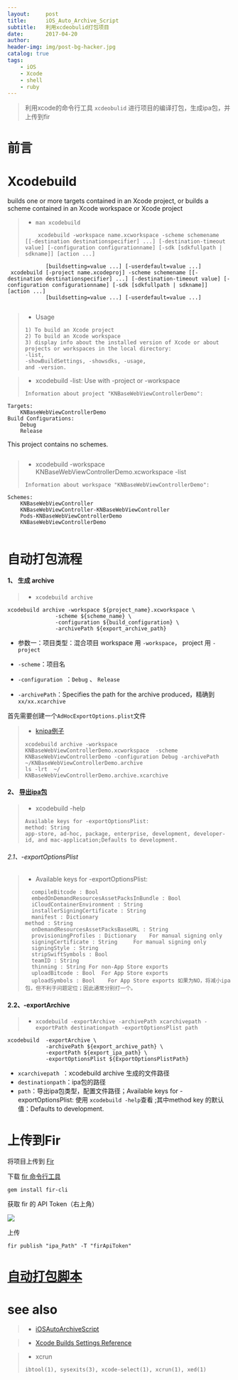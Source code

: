 ```yaml
---
layout:     post
title:      iOS_Auto_Archive_Script
subtitle:   利用xcdeobulid打包项目
date:       2017-04-20
author:    
header-img: img/post-bg-hacker.jpg
catalog: true
tags:
    - iOS
    - Xcode
    - shell
    - ruby
---
```



> 利用xcode的命令行工具 `xcdeobulid` 进行项目的编译打包，生成ipa包，并上传到fir

# 前言



# Xcodebuild

builds one or more targets contained in an Xcode project, or builds a scheme contained in an Xcode workspace or Xcode project

>*  `man xcodebuild`
>```
>     xcodebuild -workspace name.xcworkspace -scheme schemename [[-destination destinationspecifier] ...] [-destination-timeout value] [-configuration configurationname] [-sdk [sdkfullpath | sdkname]] [action ...]
                [buildsetting=value ...] [-userdefault=value ...]
     xcodebuild [-project name.xcodeproj] -scheme schemename [[-destination destinationspecifier] ...] [-destination-timeout value] [-configuration configurationname] [-sdk [sdkfullpath | sdkname]] [action ...]
                [buildsetting=value ...] [-userdefault=value ...]                
>```

>* Usage
>```
>1) To build an Xcode project
>2) To build an Xcode workspace
>3) display info about the installed version of Xcode or about projects or workspaces in the local directory:
>-list,
>-showBuildSettings, -showsdks, -usage,
>and -version.
>```
>

>* 	xcodebuild -list: Use with -project or -workspace
>```
>Information about project "KNBaseWebViewControllerDemo":
    Targets:
        KNBaseWebViewControllerDemo
    Build Configurations:
        Debug
        Release
This project contains no schemes.
>```
	
>* xcodebuild -workspace KNBaseWebViewControllerDemo.xcworkspace -list
>```
>Information about workspace "KNBaseWebViewControllerDemo":
    Schemes:
        KNBaseWebViewController
        KNBaseWebViewController-KNBaseWebViewController
        Pods-KNBaseWebViewControllerDemo
        KNBaseWebViewControllerDemo
>```	


# 自动打包流程

#### 1、 生成 archive

>*  `xcodebuild archive` 

	xcodebuild archive -workspace ${project_name}.xcworkspace \
                   -scheme ${scheme_name} \
                   -configuration ${build_configuration} \
                   -archivePath ${export_archive_path}

- 参数一：项目类型：混合项目 workspace 用 `-workspace`， project 用 `-project`

- `-scheme`：项目名

- `-configuration `：`Debug` 、 `Release`

- `-archivePath`：Specifies the path for the archive produced，精确到 `xx/xx.xcarchive`

首先需要创建一个`AdHocExportOptions.plist`文件


>* [knipa例子](https://github.com/zhangkn/KNBin/blob/master/knipa)
>```
>xcodebuild archive -workspace KNBaseWebViewControllerDemo.xcworkspace  -scheme KNBaseWebViewControllerDemo -configuration Debug -archivePath ~/KNBaseWebViewControllerDemo.archive
> ls -lrt  ~/
>KNBaseWebViewControllerDemo.archive.xcarchive
>```



#### 2、 [导出ipa包](https://github.com/zhangkn/KNBin/blob/master/knipa)

>*  xcodebuild -help
>```
>Available keys for -exportOptionsPlist:
>method: String 
> app-store, ad-hoc, package, enterprise, development, developer-id, and mac-application;Defaults to development.
>```


###### 2.1、-exportOptionsPlist

>* Available keys for -exportOptionsPlist:
>```
>	compileBitcode : Bool
>	embedOnDemandResourcesAssetPacksInBundle : Bool
>	iCloudContainerEnvironment : String
>	installerSigningCertificate : String
>	manifest : Dictionary
>method : String
>	onDemandResourcesAssetPacksBaseURL : String
>	provisioningProfiles : Dictionary	 For manual signing only
>	signingCertificate : String 	For manual signing only
>	signingStyle : String
>	stripSwiftSymbols : Bool
>	teamID : String
>	thinning : String For non-App Store exports
>	uploadBitcode : Bool  For App Store exports
>	uploadSymbols : Bool 	For App Store exports 如果为NO，将减小ipa包，但不利于问题定位；因此通常分别打一个。
>```


#### 2.2、-exportArchive

>*  `xcodebuild -exportArchive -archivePath xcarchivepath -exportPath destinationpath -exportOptionsPlist path`


	xcodebuild  -exportArchive \
	            -archivePath ${export_archive_path} \
	            -exportPath ${export_ipa_path} \
	            -exportOptionsPlist ${ExportOptionsPlistPath}


- `xcarchivepath `：xcodebuild archive 生成的文件路径
- `destinationpath`：ipa包的路径
- `path`：导出ipa包类型，配置文件路径；Available keys for -exportOptionsPlist: 使用 `xcodebuild -help`查看 ;其中method key 的默认值：Defaults to development.




# 上传到Fir

将项目上传到 [Fir](https://fir.im)

下载 [fir 命令行工具](https://github.com/FIRHQ/fir-cli/blob/master/doc/install.md) 

	gem install fir-cli

获取 fir 的 API Token（右上角）

![](https://ww3.sinaimg.cn/large/006tNc79gy1ff28ccsqhyj304t07bwei.jpg)

上传

	fir publish "ipa_Path" -T "firApiToken"
	


# [自动打包脚本](https://github.com/zhangkn/KNBin/blob/master/knipa)



# see also

>* [iOSAutoArchiveScript](https://github.com/qiubaiying/iOSAutoArchiveScript)

>* [ Xcode Builds Settings Reference](https://help.apple.com/xcode/mac/current/#/itcaec37c2a6)

>* xcrun
>```
> ibtool(1), sysexits(3), xcode-select(1), xcrun(1), xed(1)
>```
